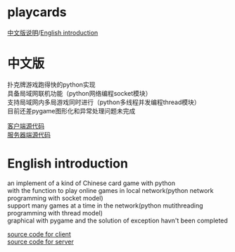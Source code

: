 # playcards

[中文版说明](#中文版)/[English introduction](#english-introduction)

# 中文版 
扑克牌游戏跑得快的python实现<br>
具备局域网联机功能（python网络编程socket模块）<br>
支持局域网内多局游戏同时进行（python多线程并发编程thread模块）<br>
目前还差pygame图形化和异常处理问题未完成

[客户端源代码](client/client.py)<br>
[服务器端源代码](server.py)

# English introduction
an implement of a kind of Chinese card game with python<br>
with the function to play online games in local network(python network programming with socket model)<br>
support many games at a time in the network(python mutithreading programming with thread model)<br>
graphical with pygame and the solution of exception havn't been completed<br>

[source code for client](client/client.py)<br>
[source code for server](server.py)
